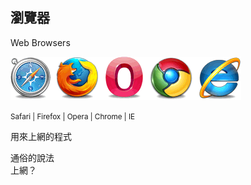 瀏覽器
-----

Web Browsers

![Browsers](images/intro/browsers.png?borderless)

<small>Safari | Firefox | Opera | Chrome | IE</small>

<p class="fragment">用來<span class="fragment grow highlight-red">上網</span>的程式</p>

<aside class="notes">
  通俗的說法<br>
  上網？
</aside>